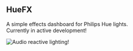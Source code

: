 ## HueFX
A simple effects dashboard for Philips Hue lights.\
Currently in active development!

![Audio reactive lighting!](https://i.ibb.co/7JqxDbX/github3-small.gif)

